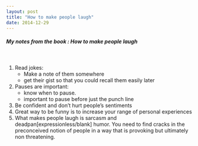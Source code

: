 ```yaml
---
layout: post
title: "How to make people laugh"
date: 2014-12-29
---
```


<h5>My notes from the book : How to make people laugh </h5>
<br>

1. Read jokes: 
    * Make a note of them somewhere
    * get their gist so that you could recall them easily later<br>
2. Pauses are important:  
    * know when to pause. 
    * important to pause before just the punch line<br>
3. Be confident and don’t hurt people’s sentiments<br>
4. Great way to be funny is to increase your range of personal experiences<br>
5. What makes people laugh is sarcasm and deadpan[expressionless/blank] humor. You need to find cracks in the preconceived notion of people in a way that is provoking but ultimately non threatening.

